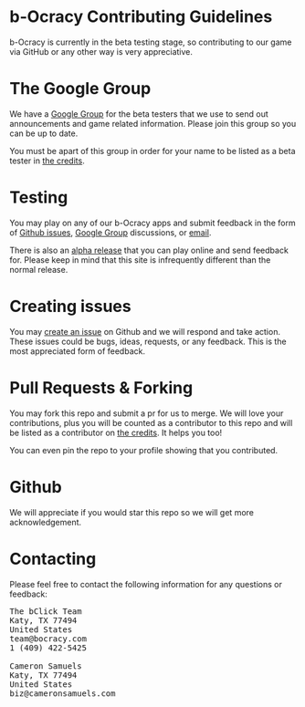 # b-Ocracy Contributing Guidelines
b-Ocracy is currently in the beta testing stage, so contributing to our game via GitHub or any other way is very appreciative.
# The Google Group
We have a [Google Group](https://bocracy.com/betatest) for the beta testers that we use to send out announcements and game related information. Please join this group so you can be up to date.

You must be apart of this group in order for your name to be listed as a beta tester in [the credits](https://bocracy.com/credits).
# Testing
You may play on any of our b-Ocracy apps and submit feedback in the form of [Github issues](https://github.com/thebclickteam/bocracy/issues), [Google Group](https://bocracy.com/betatest) discussions, or [email](mailto:team@bocracy.com).

There is also an [alpha release](http://bocracy.tk) that you can play online and send feedback for. Please keep in mind that this site is infrequently different than the normal release.
# Creating issues
You may [create an issue](https://github.com/thebclickteam/bocracy/issues) on Github and we will respond and take action. These issues could be bugs, ideas, requests, or any feedback. This is the most appreciated form of feedback.
# Pull Requests & Forking
You may fork this repo and submit a pr for us to merge. We will love your contributions, plus you will be counted as a contributor to this repo and will be listed as a contributor on [the credits](https://bocracy.com/credits). It helps you too!

You can even pin the repo to your profile showing that you contributed.
# Github
We will appreciate if you would star this repo so we will get more acknowledgement.
# Contacting
Please feel free to contact the following information for any questions or feedback:
<pre>
The bClick Team
Katy, TX 77494
United States
team@bocracy.com
1 (409) 422-5425

Cameron Samuels
Katy, TX 77494
United States
biz@cameronsamuels.com
</pre>
